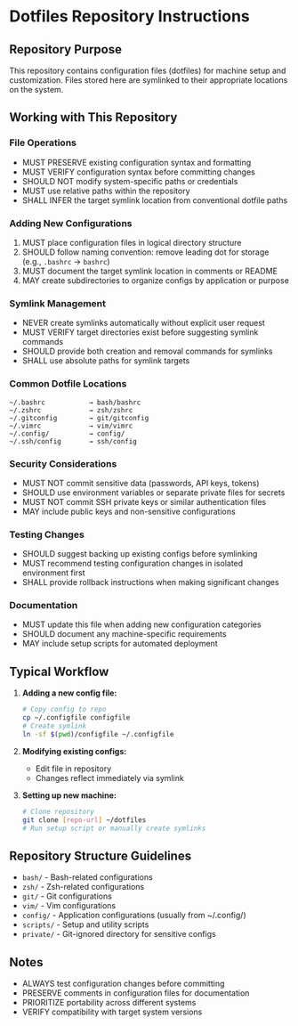 # Dotfiles Repository Instructions

## Repository Purpose
This repository contains configuration files (dotfiles) for machine setup and customization. Files stored here are symlinked to their appropriate locations on the system.

## Working with This Repository

### File Operations
- MUST PRESERVE existing configuration syntax and formatting
- MUST VERIFY configuration syntax before committing changes
- SHOULD NOT modify system-specific paths or credentials
- MUST use relative paths within the repository
- SHALL INFER the target symlink location from conventional dotfile paths

### Adding New Configurations
1. MUST place configuration files in logical directory structure
2. SHOULD follow naming convention: remove leading dot for storage (e.g., `.bashrc` → `bashrc`)
3. MUST document the target symlink location in comments or README
4. MAY create subdirectories to organize configs by application or purpose

### Symlink Management
- NEVER create symlinks automatically without explicit user request
- MUST VERIFY target directories exist before suggesting symlink commands
- SHOULD provide both creation and removal commands for symlinks
- SHALL use absolute paths for symlink targets

### Common Dotfile Locations
```
~/.bashrc           → bash/bashrc
~/.zshrc            → zsh/zshrc
~/.gitconfig        → git/gitconfig
~/.vimrc            → vim/vimrc
~/.config/          → config/
~/.ssh/config       → ssh/config
```

### Security Considerations
- MUST NOT commit sensitive data (passwords, API keys, tokens)
- SHOULD use environment variables or separate private files for secrets
- MUST NOT commit SSH private keys or similar authentication files
- MAY include public keys and non-sensitive configurations

### Testing Changes
- SHOULD suggest backing up existing configs before symlinking
- MUST recommend testing configuration changes in isolated environment first
- SHALL provide rollback instructions when making significant changes

### Documentation
- MUST update this file when adding new configuration categories
- SHOULD document any machine-specific requirements
- MAY include setup scripts for automated deployment

## Typical Workflow

1. **Adding a new config file:**
   ```bash
   # Copy config to repo
   cp ~/.configfile configfile
   # Create symlink
   ln -sf $(pwd)/configfile ~/.configfile
   ```

2. **Modifying existing configs:**
   - Edit file in repository
   - Changes reflect immediately via symlink

3. **Setting up new machine:**
   ```bash
   # Clone repository
   git clone [repo-url] ~/dotfiles
   # Run setup script or manually create symlinks
   ```

## Repository Structure Guidelines
- `bash/` - Bash-related configurations
- `zsh/` - Zsh-related configurations  
- `git/` - Git configurations
- `vim/` - Vim configurations
- `config/` - Application configurations (usually from ~/.config/)
- `scripts/` - Setup and utility scripts
- `private/` - Git-ignored directory for sensitive configs

## Notes
- ALWAYS test configuration changes before committing
- PRESERVE comments in configuration files for documentation
- PRIORITIZE portability across different systems
- VERIFY compatibility with target system versions